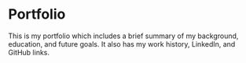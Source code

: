 # Portfolio

This is my portfolio which includes a brief summary of my background, education, and future goals. It also has my work history, LinkedIn, and GitHub links.
